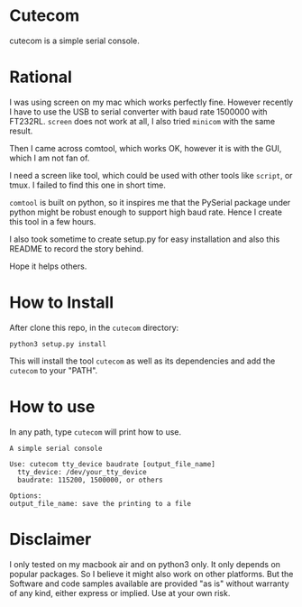 # Cutecom

cutecom is a simple serial console.

# Rational

I was using screen on my mac which works perfectly fine. However recently I
have to use the USB to serial converter with baud rate 1500000 with FT232RL.
`screen` does not work at all, I also tried `minicom` with the same result.

Then I came across comtool, which works OK, however it is with the GUI, which
I am not fan of.

I need a screen like tool, which could be used with other tools like `script`,
or tmux. I failed to find this one in short time.

`comtool` is built on python, so it inspires me that the PySerial package under
python might be robust enough to support high baud rate. Hence I create this
tool in a few hours.

I also took sometime to create setup.py for easy installation and also this
README to record the story behind.

Hope it helps others.

# How to Install

After clone this repo, in the `cutecom` directory:

```
python3 setup.py install
```

This will install the tool `cutecom` as well as its dependencies and add the
`cutecom` to your "PATH".

# How to use

In any path, type `cutecom` will print how to use.

```
A simple serial console

Use: cutecom tty_device baudrate [output_file_name]
  tty_device: /dev/your_tty_device
  baudrate: 115200, 1500000, or others

Options:
output_file_name: save the printing to a file
```

# Disclaimer

I only tested on my macbook air and on python3 only. It only depends on popular
packages. So I believe it might also work on other platforms. But the Software
and code samples available are provided "as is" without warranty of any kind,
either express or implied. Use at your own risk.
